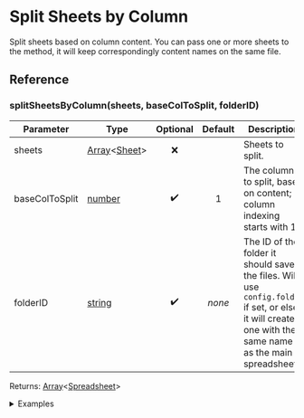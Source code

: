 # Split Sheets by Column

Split sheets based on column content. You can pass one or more sheets to the method, it will keep correspondingly content names on the same file.

## Reference

### splitSheetsByColumn(sheets, baseColToSplit, folderID)

| Parameter      | Type                                                                                                                                                                            | Optional | Default | Description                                                                                                                                            |
| -------------- | ------------------------------------------------------------------------------------------------------------------------------------------------------------------------------- | :------: | :-----: | ------------------------------------------------------------------------------------------------------------------------------------------------------ |
| sheets         | [Array](https://developer.mozilla.org/en-US/docs/Web/JavaScript/Reference/Global_Objects/Array)<[Sheet](https://developers.google.com/apps-script/reference/spreadsheet/sheet)> |    ❌    |         | Sheets to split.                                                                                                                                       |
| baseColToSplit | [number](https://developer.mozilla.org/en-US/docs/Web/JavaScript/Reference/Global_Objects/Number)                                                                               |    ✔️    |    1    | The column to split, based on content; column indexing starts with 1.                                                                                  |
| folderID       | [string](https://developer.mozilla.org/en-US/docs/Web/JavaScript/Reference/Global_Objects/String)                                                                               |    ✔️    | _none_  | The ID of the folder it should save the files. Will use `config.folder` if set, or else it will create one with the same name as the main spreadsheet. |

Returns: [Array](https://developer.mozilla.org/en-US/docs/Web/JavaScript/Reference/Global_Objects/Array)<[Spreadsheet](https://developers.google.com/apps-script/reference/spreadsheet/spreadsheet)>

<details>
<summary>Examples</summary>

[View input sheets](https://docs.google.com/spreadsheets/d/1LPW_UYMz23iRrsM5T9n1LBhDQcHdKK0OypKAY6FFs28/edit?usp=sharing)

```js
const spreadsheet = SpreadsheetApp.getActiveSpreadsheet();
const nato = spreadsheet.getSheetByName('NATO');
const numbers = spreadsheet.getSheetByName('Numbers');

/* Split both sheets based on first column */
SplitSheetbyColumn.splitSheetByColumn([nato, numbers], 1);
```

[View output files](https://drive.google.com/drive/u/3/folders/1qHminUCqN6aGbiJoDf0dx5PevH95rezs)
